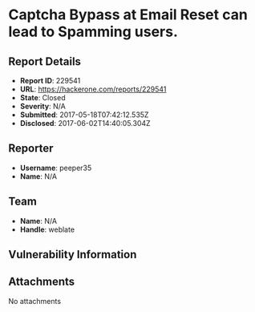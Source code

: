 # Captcha Bypass at Email Reset can lead to Spamming users.

## Report Details
- **Report ID**: 229541
- **URL**: https://hackerone.com/reports/229541
- **State**: Closed
- **Severity**: N/A
- **Submitted**: 2017-05-18T07:42:12.535Z
- **Disclosed**: 2017-06-02T14:40:05.304Z

## Reporter
- **Username**: peeper35
- **Name**: N/A

## Team
- **Name**: N/A
- **Handle**: weblate

## Vulnerability Information


## Attachments
No attachments
